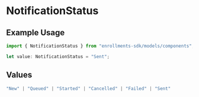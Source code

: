 # NotificationStatus

## Example Usage

```typescript
import { NotificationStatus } from "enrollments-sdk/models/components";

let value: NotificationStatus = "Sent";
```

## Values

```typescript
"New" | "Queued" | "Started" | "Cancelled" | "Failed" | "Sent"
```